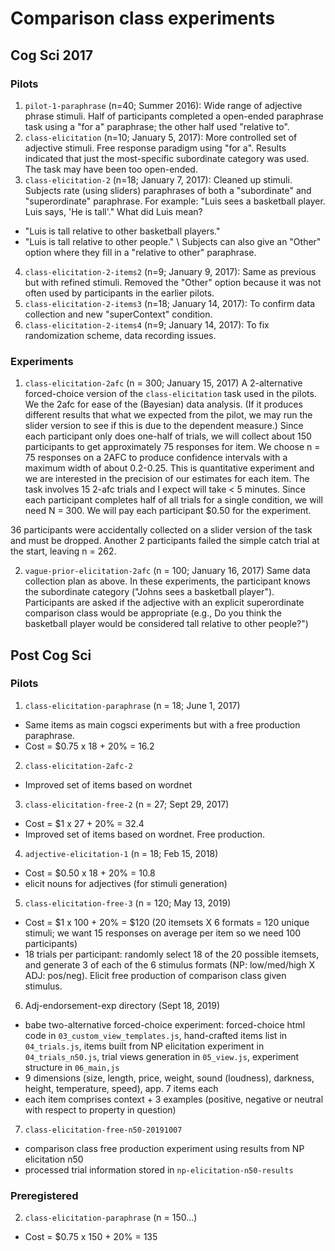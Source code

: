 # Comparison class experiments

## Cog Sci 2017

### Pilots

1. `pilot-1-paraphrase` (n=40; Summer 2016):
Wide range of adjective phrase stimuli.
Half of participants completed a open-ended paraphrase task using a "for a" paraphrase; the other half used "relative to".
2. `class-elicitation` (n=10; January 5, 2017):
More controlled set of adjective stimuli.
Free response paradigm using "for a".
Results indicated that just the most-specific subordinate category was used.
The task may have been too open-ended.
3. `class-elicitation-2` (n=18; January 7, 2017):
Cleaned up stimuli.
Subjects rate (using sliders) paraphrases of both a "subordinate" and "superordinate" paraphrase.
For example: "Luis sees a basketball player. Luis says, 'He is tall'."
What did Luis mean?
  - "Luis is tall relative to other basketball players."
  - "Luis is tall relative to other people." \\
Subjects can also give an "Other" option where they fill in a "relative to other" paraphrase.
4. `class-elicitation-2-items2` (n=9; January 9, 2017):
Same as previous but with refined stimuli.
Removed the "Other" option because it was not often used by participants in the earlier pilots.
5. `class-elicitation-2-items3` (n=18; January 14, 2017):
To confirm data collection and new "superContext" condition.
6. `class-elicitation-2-items4` (n=9; January 14, 2017):
To fix randomization scheme, data recording issues.

### Experiments

1. `class-elicitation-2afc` (n = 300; January 15, 2017)
A 2-alternative forced-choice version of the `class-elicitation` task used in the pilots.
We the 2afc for ease of the (Bayesian) data analysis.
(If it produces different results that what we expected from the pilot, we may run the slider version to see if this is due to the dependent measure.)
Since each participant only does one-half of trials, we will collect about 150 participants to get approximately 75 responses for item.
We choose n = 75 responses on a 2AFC to produce confidence intervals with a maximum width of about 0.2-0.25.
This is quantitative experiment and we are interested in the precision of our estimates for each item.
The task involves 15 2-afc trials and I expect will take < 5 minutes.
Since each participant completes half of all trials for a single condition, we will need N = 300.
We will pay each participant $0.50 for the experiment.

36 participants were accidentally collected on a slider version of the task and must be dropped.
Another 2 participants failed the simple catch trial at the start, leaving n = 262.

2. `vague-prior-elicitation-2afc` (n = 100; January 16, 2017)
Same data collection plan as above.
In these experiments, the participant knows the subordinate category ("Johns sees a basketball player").
Participants are asked if the adjective with an explicit superordinate comparison class would be appropriate (e.g., Do you think the basketball player would be considered tall relative to other people?")


## Post Cog Sci

### Pilots

1. `class-elicitation-paraphrase` (n = 18; June 1, 2017)

- Same items as main cogsci experiments but with a free production paraphrase.
- Cost = $0.75 x 18 + 20% = 16.2

2. `class-elicitation-2afc-2`

- Improved set of items based on wordnet

3. `class-elicitation-free-2` (n = 27; Sept 29, 2017)

- Cost = $1 x 27 + 20% = 32.4
- Improved set of items based on wordnet. Free production.

4. `adjective-elicitation-1` (n = 18; Feb 15, 2018)

- Cost = $0.50 x 18 + 20% = 10.8
- elicit nouns for adjectives (for stimuli generation)

5. `class-elicitation-free-3` (n = 120; May 13, 2019)

- Cost = $1 x 100 + 20% = $120
(20 itemsets X 6 formats = 120 unique stimuli; we want 15 responses on average per item so we need 100 participants)
- 18 trials per participant: randomly select 18 of the 20 possible itemsets, and generate 3 of each of the 6 stimulus formats (NP: low/med/high X ADJ: pos/neg). Elicit free production of comparison class given stimulus.

6. Adj-endorsement-exp directory (Sept 18, 2019)

- babe two-alternative forced-choice experiment: forced-choice html code in `03_custom_view_templates.js`, hand-crafted items list in `04_trials.js`, items built from NP elicitation experiment in `04_trials_n50.js`, trial views generation in `05_view.js`, experiment structure in `06_main,js`  
- 9 dimensions (size, length, price, weight, sound (loudness), darkness, height, temperature, speed), app. 7 items each
- each item comprises context + 3 examples (positive, negative or neutral with respect to property in question)

7. `class-elicitation-free-n50-20191007`

- comparison class free production experiment using results from NP elicitation n50
- processed trial information stored in `np-elicitation-n50-results`

### Preregistered

2. `class-elicitation-paraphrase` (n = 150...)

- Cost = $0.75 x 150 + 20% = 135

